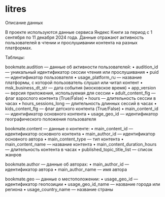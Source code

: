 # litres
Описание данных

В проекте используются данные сервиса Яндекс Книги за период с 1 сентября по 11 декабря 2024 года. Данные отражают активность пользователей в чтении и прослушивании контента на разных платформах.

Таблицы:

bookmate.audition — данные об активности пользователей:
	•	audition_id — уникальный идентификатор сессии чтения или прослушивания
	•	puid — идентификатор пользователя
	•	usage_platform_ru — название платформы, с которой пользователь слушал или читал контент
	•	msk_business_dt_str — дата события (московское время)
	•	app_version — версия приложения, используемая для сессии
	•	adult_content_flg — флаг взрослого контента (True/False)
	•	hours — длительность сессии в часах
	•	hours_sessions_long — длительность длинных сессий в часах
	•	kids_content_flg — флаг детского контента (True/False)
	•	main_content_id — идентификатор основного контента
	•	usage_geo_id — идентификатор географического положения пользователя

bookmate.content — данные о контенте:
	•	main_content_id — идентификатор основного контента
	•	main_author_id — идентификатор основного автора
	•	main_content_type — тип контента
	•	main_content_name — название контента
	•	main_content_duration_hours — длительность контента в часах
	•	published_topic_title_list — список жанров

bookmate.author — данные об авторах:
	•	main_author_id — идентификатор автора
	•	main_author_name — имя автора

bookmate.geo — данные о местоположении:
	•	usage_geo_id — идентификатор геопозиции
	•	usage_geo_id_name — название города или региона
	•	usage_country_name — название страны
